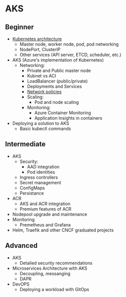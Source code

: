 # AKS

## Beginner

- [Kubernetes architecture](https://docs.microsoft.com/en-us/azure/aks/concepts-clusters-workloads)
  - Master node, worker node, pod, pod networking
  - NodePort, ClusterIP
  - Other services (API server, ETCD, scheduler, etc.)
- AKS (Azure's implementation of Kubernetes)
  - Networking: 
    - Private and Public master node
    - Kubnet vs ACI
    - LoadBalancer (public/private)
    - Deployments and Services    
    - [Network policies](https://docs.microsoft.com/en-us/azure/aks/use-network-policies)
    - Scaling:
      - Pod and node scaling
    - Monitoring:
      - Azure Container Monitoring
      - Application Insights in containers
- Deploying a solution to AKS
    - Basic kubectl commands


## Intermediate

- AKS
  - Security: 
    - AAD integration
    - Pod identities
  - Ingress controllers
  - Secret management
  - ConfigMaps
  - Persistance
- ACR
  - AKS and ACR integration
  - Premium features of ACR
- Nodepool upgrade and maintenance
- Monitoring
  - Premetheus and Grafana
- Helm, Traefik and other CNCF graduated projects

## Advanced

- AKS
  - Detailed security recommendations
- Microservices Architecture with AKS
  - Decoupling, messanging
  - DAPR
- DevOPS
  - Deploying a workload with GitOps
